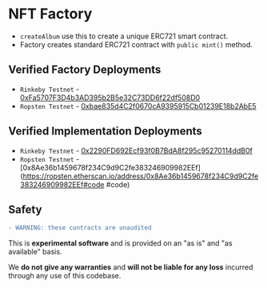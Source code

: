 # NFT Factory

- `createAlbum` use this to create a unique ERC721 smart contract.
- Factory creates standard ERC721 contract with `public mint()` method.

## Verified Factory Deployments

- `Rinkeby Testnet` - [0xFa5707F3D4b3AD395b2B5e32C73DD6f22df508D0](https://rinkeby.etherscan.io/address/0xFa5707F3D4b3AD395b2B5e32C73DD6f22df508D0#code)
- `Ropsten Testnet` - [0xbae835d4C2f0670cA9395915Cb01239E18b2AbE5](https://ropsten.etherscan.io/address/0xbae835d4C2f0670cA9395915Cb01239E18b2AbE5#code)

## Verified Implementation Deployments

- `Rinkeby Testnet` - [0x2290FD692Ecf93f0B7BdA8f295c95270114ddB0f](https://rinkeby.etherscan.io/address/0x2290FD692Ecf93f0B7BdA8f295c95270114ddB0f#code)
- `Ropsten Testnet` - [0x8Ae36b1459678f234C9d9C2fe383246909982EEf](https://ropsten.etherscan.io/address/0x8Ae36b1459678f234C9d9C2fe383246909982EEf#code
  #code)

## Safety

```diff
- WARNING: these contracts are unaudited
```

This is **experimental software** and is provided on an "as is" and "as available" basis.

We **do not give any warranties** and **will not be liable for any loss** incurred through any use of this codebase.
